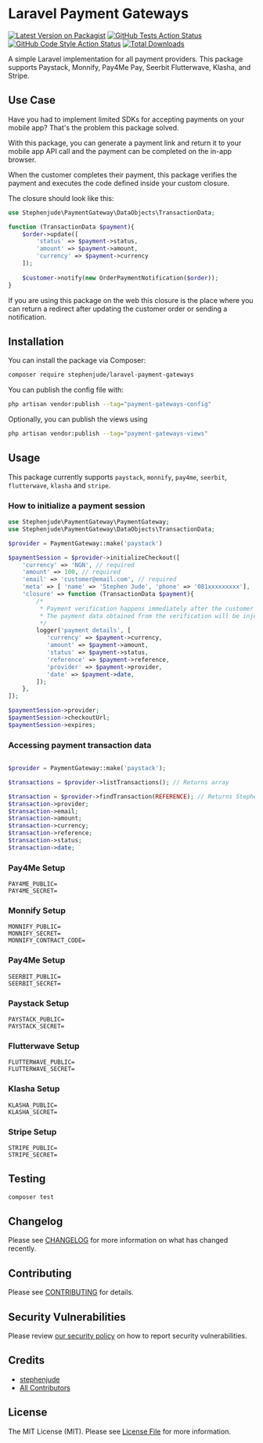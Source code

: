 # Laravel Payment Gateways

[![Latest Version on Packagist](https://img.shields.io/packagist/v/stephenjude/laravel-payment-gateways.svg?style=flat-square)](https://packagist.org/packages/stephenjude/laravel-payment-gateways)
[![GitHub Tests Action Status](https://img.shields.io/github/workflow/status/stephenjude/laravel-payment-gateways/run-tests?label=tests)](https://github.com/stephenjude/laravel-payment-gateways/actions?query=workflow%3Arun-tests+branch%3Amain)
[![GitHub Code Style Action Status](https://img.shields.io/github/workflow/status/stephenjude/laravel-payment-gateways/Check%20&%20fix%20styling?label=code%20style)](https://github.com/stephenjude/laravel-payment-gateways/actions?query=workflow%3A"Check+%26+fix+styling"+branch%3Amain)
[![Total Downloads](https://img.shields.io/packagist/dt/stephenjude/laravel-payment-gateways.svg?style=flat-square)](https://packagist.org/packages/stephenjude/laravel-payment-gateways)

A simple Laravel implementation for all payment providers. This package supports 
Paystack, Monnify, Pay4Me Pay, Seerbit Flutterwave, Klasha, and Stripe.

## Use Case
Have you had to implement limited SDKs for accepting payments on your mobile app? 
That's the problem this package solved.

With this package, you can generate a payment link and 
return it to your mobile app API call and the payment can be completed on the in-app browser.

When the customer completes their payment, this package verifies the payment and executes the code defined inside your 
custom closure. 

The closure should look like this:

```php
use Stephenjude\PaymentGateway\DataObjects\TransactionData;

function (TransactionData $payment){
    $order->update([
        'status' => $payment->status, 
        'amount' => $payment->amount, 
        'currency' => $payment->currency
    ]);
    
    $customer->notify(new OrderPaymentNotification($order));
}
```

If you are using this package on the web this closure is the place where you can return a redirect after updating the customer order or sending a notification.

## Installation

You can install the package via Composer:

```bash
composer require stephenjude/laravel-payment-gateways
```

You can publish the config file with:

```bash
php artisan vendor:publish --tag="payment-gateways-config"
```

Optionally, you can publish the views using

```bash
php artisan vendor:publish --tag="payment-gateways-views"
```

## Usage
This package currently supports `paystack`, `monnify`, `pay4me`, `seerbit`, `flutterwave`, `klasha` and `stripe`.

### How to initialize a payment session

```php
use Stephenjude\PaymentGateway\PaymentGateway;
use Stephenjude\PaymentGateway\DataObjects\TransactionData;

$provider = PaymentGateway::make('paystack')

$paymentSession = $provider->initializeCheckout([
    'currency' => 'NGN', // required
    'amount' => 100, // required
    'email' => 'customer@email.com', // required
    'meta' => [ 'name' => 'Stephen Jude', 'phone' => '081xxxxxxxxx'],
    'closure' => function (TransactionData $payment){
        /* 
         * Payment verification happens immediately after the customer makes payment. 
         * The payment data obtained from the verification will be injected into this closure.
         */
        logger('payment details', [
           'currency' => $payment->currency, 
           'amount' => $payment->amount, 
           'status' => $payment->status,
           'reference' => $payment->reference,   
           'provider' => $payment->provider,   
           'date' => $payment->date,                   
        ]);
    },
]);

$paymentSession->provider;
$paymentSession->checkoutUrl;
$paymentSession->expires;
```
### Accessing payment transaction data
```php

$provider = PaymentGateway::make('paystack'); 

$transactions = $provider->listTransactions(); // Returns array

$transaction = $provider->findTransaction(REFERENCE); // Returns Stephenjude\PaymentGateway\DataObjects\TransactionData 
$transaction->provider;
$transaction->email;
$transaction->amount;
$transaction->currency;
$transaction->reference;
$transaction->status;
$transaction->date;
```

### Pay4Me Setup
```
PAY4ME_PUBLIC=
PAY4ME_SECRET=
```

### Monnify Setup
```
MONNIFY_PUBLIC=
MONNIFY_SECRET=
MONNIFY_CONTRACT_CODE=
```

### Pay4Me Setup
```
SEERBIT_PUBLIC=
SEERBIT_SECRET=
```

### Paystack Setup
```
PAYSTACK_PUBLIC=
PAYSTACK_SECRET=
```
### Flutterwave Setup
```
FLUTTERWAVE_PUBLIC=
FLUTTERWAVE_SECRET=
```

### Klasha Setup
```
KLASHA_PUBLIC=
KLASHA_SECRET=
```

### Stripe Setup
```
STRIPE_PUBLIC=
STRIPE_SECRET=
```
## Testing

```bash
composer test
```

## Changelog

Please see [CHANGELOG](CHANGELOG.md) for more information on what has changed recently.

## Contributing

Please see [CONTRIBUTING](https://github.com/spatie/.github/blob/main/CONTRIBUTING.md) for details.

## Security Vulnerabilities

Please review [our security policy](../../security/policy) on how to report security vulnerabilities.

## Credits

- [stephenjude](https://github.com/stephenjude)
- [All Contributors](../../contributors)

## License

The MIT License (MIT). Please see [License File](LICENSE.md) for more information.
